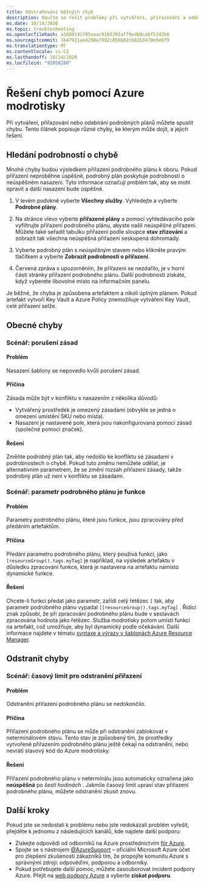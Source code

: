 ```yaml
---
title: Odstraňování běžných chyb
description: Naučte se řešit problémy při vytváření, přiřazování a odebírání podrobných plánů, jako jsou porušení zásad a funkce parametrů podrobného plánu.
ms.date: 10/14/2020
ms.topic: troubleshooting
ms.openlocfilehash: a1689141f95aaac9183391af79edb0cabf5343b6
ms.sourcegitcommit: 1b47921ae4298e7992c856b82cb8263470e9e6f9
ms.translationtype: MT
ms.contentlocale: cs-CZ
ms.lasthandoff: 10/14/2020
ms.locfileid: "92058280"
---
```

# <a name="troubleshoot-errors-using-azure-blueprints"></a>Řešení chyb pomocí Azure modrotisky

Při vytváření, přiřazování nebo odebírání podrobných plánů můžete spustit chybu. Tento článek popisuje různé chyby, ke kterým může dojít, a jejich řešení.

## <a name="finding-error-details"></a>Hledání podrobností o chybě

Mnohé chyby budou výsledkem přiřazení podrobného plánu k oboru. Pokud přiřazení neproběhne úspěšně, podrobný plán poskytuje podrobnosti o neúspěšném nasazení. Tyto informace označují problém tak, aby se mohl opravit a další nasazení bude úspěšné.

1. V levém podokně vyberte **Všechny služby**. Vyhledejte a vyberte **Podrobné plány**.

1. Na stránce vlevo vyberte **přiřazené plány** a pomocí vyhledávacího pole vyfiltrujte přiřazení podrobného plánu, abyste našli neúspěšné přiřazení. Můžete také seřadit tabulku přiřazení podle sloupce **stav zřizování** a zobrazit tak všechna neúspěšná přiřazení seskupená dohromady.

1. Vyberte podrobný plán s _neúspěšným_ stavem nebo klikněte pravým tlačítkem a vyberte **Zobrazit podrobnosti o přiřazení**.

1. Červená zpráva s upozorněním, že přiřazení se nezdařilo, je v horní části stránky přiřazení podrobného plánu. Další podrobnosti získáte, když vyberete libovolné místo na informačním panelu.

Je běžné, že chyba je způsobena artefaktem a nikoli úplným plánem. Pokud artefakt vytvoří Key Vault a Azure Policy znemožňuje vytváření Key Vault, celé přiřazení selže.

## <a name="general-errors"></a>Obecné chyby

### <a name="scenario-policy-violation"></a><a name="policy-violation"></a>Scénář: porušení zásad

#### <a name="issue"></a>Problém

Nasazení šablony se nepovedlo kvůli porušení zásad.

#### <a name="cause"></a>Příčina

Zásada může být v konfliktu s nasazením z několika důvodů:

- Vytvářený prostředek je omezený zásadami (obvykle se jedná o omezení umístění SKU nebo místa).
- Nasazení je nastavené pole, která jsou nakonfigurovaná pomocí zásad (společné pomocí značek).

#### <a name="resolution"></a>Řešení

Změňte podrobný plán tak, aby nedošlo ke konfliktu se zásadami v podrobnostech o chybě. Pokud tuto změnu nemůžete udělat, je alternativním parametrem, že se změní rozsah přiřazení zásady, takže podrobný plán už není v konfliktu se zásadami.

### <a name="scenario-blueprint-parameter-is-a-function"></a><a name="escape-function-parameter"></a>Scénář: parametr podrobného plánu je funkce

#### <a name="issue"></a>Problém

Parametry podrobného plánu, které jsou funkce, jsou zpracovány před předáním artefaktům.

#### <a name="cause"></a>Příčina

Předání parametru podrobného plánu, který používá funkci, jako `[resourceGroup().tags.myTag]` je například, na výsledek artefaktu v důsledku zpracování funkce, která je nastavena na artefaktu namísto dynamické funkce.

#### <a name="resolution"></a>Řešení

Chcete-li funkci předat jako parametr, zařídí celý řetězec `[` tak, aby parametr podrobného plánu vypadal `[[resourceGroup().tags.myTag]` . Řídicí znak způsobí, že při zpracování podrobného plánu bude v sestavách zpracována hodnota jako řetězec. Služba modrotisky potom umístí funkci na artefakt, což umožňuje, aby byl dynamický podle očekávání. Další informace najdete v tématu [syntaxe a výrazy v šablonách Azure Resource Manager](../../../azure-resource-manager/templates/template-expressions.md).

## <a name="delete-errors"></a>Odstranit chyby

### <a name="scenario-assignment-deletion-timeout"></a><a name="assign-delete-timeout"></a>Scénář: časový limit pro odstranění přiřazení

#### <a name="issue"></a>Problém

Odstranění přiřazení podrobného plánu se nedokončilo.

#### <a name="cause"></a>Příčina

Přiřazení podrobného plánu se může při odstranění zablokovat v neterminálovém stavu. Tento stav je způsobený tím, že prostředky vytvořené přiřazením podrobného plánu ještě čekají na odstranění, nebo nevrátí stavový kód do Azure modrotisky.

#### <a name="resolution"></a>Řešení

Přiřazení podrobného plánu v neterminálu jsou automaticky označena jako **neúspěšná** po _šesti hodinách_ . Jakmile časový limit upraví stav přiřazení podrobného plánu, můžete odstranění zkusit znovu.

## <a name="next-steps"></a>Další kroky

Pokud jste se nedostali k problému nebo jste nedokázali problém vyřešit, přejděte k jednomu z následujících kanálů, kde najdete další podporu:

- Získejte odpovědi od odborníků na Azure prostřednictvím [fór Azure](https://azure.microsoft.com/support/forums/).
- Spojte se s nástrojem [@AzureSupport](https://twitter.com/azuresupport) – oficiální Microsoft Azure účet pro zlepšení zkušeností zákazníků tím, že propojíte komunitu Azure s správnými zdroji: odpověďmi, podporou a odborníky.
- Pokud potřebujete další pomoc, můžete zasouborovat incident podpory Azure. Přejít na [web podpory Azure](https://azure.microsoft.com/support/options/) a vyberte **získat podporu**.